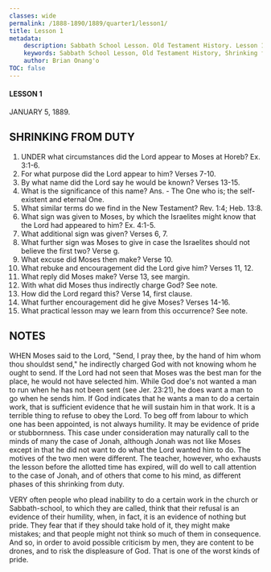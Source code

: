 ```yaml
---
classes: wide
permalink: /1888-1890/1889/quarter1/lesson1/
title: Lesson 1
metadata:
    description: Sabbath School Lesson. Old Testament History. Lesson 1. January 5, 1889. Shrinking from Duty.
    keywords: Sabbath School Lesson, Old Testament History, Shrinking from Duty, Lesson 1. January 5, 1889.
    author: Brian Onang'o
TOC: false
---
```


#### LESSON 1

JANUARY 5, 1889.

## SHRINKING FROM DUTY

1. UNDER what circumstances did the Lord appear to Moses at Horeb? Ex. 3:1-6.
2. For what purpose did the Lord appear to him? Verses 7-10.
3. By what name did the Lord say he would be known? Verses 13-15.
4. What is the significance of this name? Ans.  - The One who is; the self-existent and eternal One.
5. What similar terms do we find in the New Testament? Rev. 1:4; Heb. 13:8.
6. What sign was given to Moses, by which the Israelites might know that the Lord had appeared to him? Ex. 4:1-5.
7. What additional sign was given? Verses 6, 7.
8. What further sign was Moses to give in case the Israelites should not believe the first two? Verse g.
9. What excuse did Moses then make? Verse 10.
10. What rebuke and encouragement did the Lord give him? Verses 11, 12.
11. What reply did Moses make? Verse 13, see margin.
12. With what did Moses thus indirectly charge God? See note.
13. How did the Lord regard this? Verse 14, first clause.
14. What further encouragement did he give Moses? Verses 14-16.
15. What practical lesson may we learn from this occurrence? See note.

## NOTES

WHEN Moses said to the Lord, "Send, I pray thee, by the hand of him whom thou shouldst send," he indirectly charged God with not knowing whom he ought to send. If the Lord had not seen that Moses was the best man for the place, he would not have selected him. While God doe's not wanted a man to run when he has not been sent
(see Jer. 23:21), he does want a man to go when he sends him. If God indicates that he wants a man to do a certain work, that is sufficient evidence that he will sustain him in that work. It is a terrible thing to refuse to obey the Lord. To beg off from labour to which one has been appointed, is not always humility. It may be evidence of pride or stubbornness. This case under consideration may naturally call to the minds of many the case of Jonah, although Jonah was not like Moses except in that he did not want to do what the Lord wanted him to do. The motives of the two men were different. The teacher, however, who exhausts the lesson before the allotted time has expired, will do well to call attention to the case of Jonah, and of others that come to his mind, as different phases of this shrinking from duty.

VERY often people who plead inability to do a certain work in the church or Sabbath-school, to which they are called, think that their refusal is an evidence of their humility, when, in fact, it is an evidence of nothing but pride. They fear that if they should take hold of it, they might make mistakes; and that people might not think so much of them in consequence. And so, in order to avoid possible criticism by men, they are content to be drones, and to risk the displeasure of God. That is one of the worst kinds of pride.
